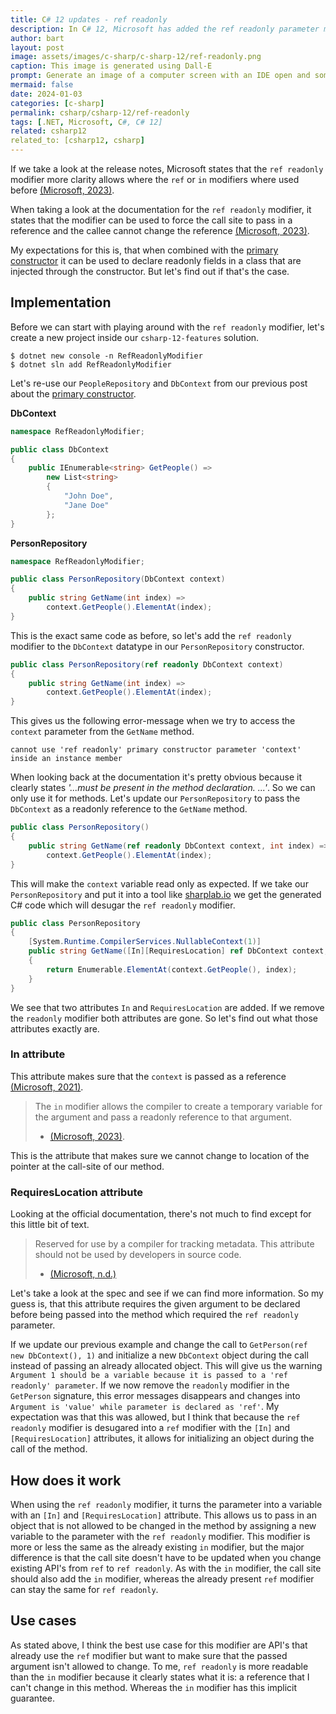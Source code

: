 ```yaml
---
title: C# 12 updates - ref readonly
description: In C# 12, Microsoft has added the ref readonly parameter modifier.
author: bart
layout: post
image: assets/images/c-sharp/c-sharp-12/ref-readonly.png
caption: This image is generated using Dall-E
prompt: Generate an image of a computer screen with an IDE open and someone trying out the new ref readonly modifier from C# in a minimalistic flat style
mermaid: false
date: 2024-01-03
categories: [c-sharp]
permalink: csharp/csharp-12/ref-readonly
tags: [.NET, Microsoft, C#, C# 12]
related: csharp12
related_to: [csharp12, csharp]
---
```


If we take a look at the release notes, Microsoft states that the `ref readonly` modifier more clarity allows where the `ref` or `in` modifiers where used before [(Microsoft, 2023)](https://learn.microsoft.com/en-us/dotnet/csharp/whats-new/csharp-12#ref-readonly-parameters).

When taking a look at the documentation for the `ref readonly` modifier, it states that the modifier can be used to force the call site to pass in a reference and the callee cannot change the reference [(Microsoft, 2023)](https://learn.microsoft.com/en-us/dotnet/csharp/language-reference/keywords/method-parameters#ref-readonly-modifier).

My expectations for this is, that when combined with the [primary constructor](./2023-12-27-primary-constructor.md) it can be used to declare readonly fields in a class that are injected through the constructor. But let's find out if that's the case.

## Implementation

Before we can start with playing around with the `ref readonly` modifier, let's create a new project inside our `csharp-12-features` solution.

```shell
$ dotnet new console -n RefReadonlyModifier
$ dotnet sln add RefReadonlyModifier
```

Let's re-use our `PeopleRepository` and `DbContext` from our previous post about the [primary constructor](./2023-12-27-primary-constructor.md).

__DbContext__
```csharp
namespace RefReadonlyModifier;

public class DbContext
{
    public IEnumerable<string> GetPeople() =>
        new List<string>
        {
            "John Doe",
            "Jane Doe"
        };
}
```

__PersonRepository__
```csharp
namespace RefReadonlyModifier;

public class PersonRepository(DbContext context)
{
    public string GetName(int index) =>
        context.GetPeople().ElementAt(index);
}
```

This is the exact same code as before, so let's add the `ref readonly` modifier to the `DbContext` datatype in our `PersonRepository` constructor.

```csharp
public class PersonRepository(ref readonly DbContext context)
{
    public string GetName(int index) =>
        context.GetPeople().ElementAt(index);
}
```

This gives us the following error-message when we try to access the `context` parameter from the `GetName` method.

```
cannot use 'ref readonly' primary constructor parameter 'context' inside an instance member
```

When looking back at the documentation it's pretty obvious because it clearly states _'...must be present in the method declaration. ...'_. So we can only use it for methods. Let's update our `PersonRepository` to pass the `DbContext` as a readonly reference to the `GetName` method.

```csharp
public class PersonRepository()
{
    public string GetName(ref readonly DbContext context, int index) =>
        context.GetPeople().ElementAt(index);
}
```

This will make the `context` variable read only as expected. If we take our `PersonRepository` and put it into a tool like [sharplab.io](https://sharplab.io) we get the generated C# code which will desugar the `ref readonly` modifier.

```csharp
public class PersonRepository
{
    [System.Runtime.CompilerServices.NullableContext(1)]
    public string GetName([In][RequiresLocation] ref DbContext context, int index)
    {
        return Enumerable.ElementAt(context.GetPeople(), index);
    }
}
```

We see that two attributes `In` and `RequiresLocation` are added. If we remove the `readonly` modifier both attributes are gone. So let's find out what those attributes exactly are.

### In attribute

This attribute makes sure that the `context` is passed as a reference [(Microsoft, 2021)](https://learn.microsoft.com/en-us/dotnet/csharp/language-reference/keywords/in).

> The `in` modifier allows the compiler to create a temporary variable for the argument and pass a readonly reference to that argument.
> * [(Microsoft, 2023)](https://learn.microsoft.com/en-us/dotnet/csharp/language-reference/keywords/method-parameters#in-parameter-modifier).

This is the attribute that makes sure we cannot change to location of the pointer at the call-site of our method.

### RequiresLocation attribute

Looking at the official documentation, there's not much to find except for this little bit of text.

> Reserved for use by a compiler for tracking metadata. This attribute should not be used by developers in source code.
> * [(Microsoft, n.d.)](https://learn.microsoft.com/en-us/dotnet/api/system.runtime.compilerservices.requireslocationattribute?view=net-8.0)

Let's take a look at the spec and see if we can find more information. So my guess is, that this attribute requires the given argument to be declared before being passed into the method which required the `ref readonly` parameter.

If we update our previous example and change the call to `GetPerson(ref new DbContext(), 1)` and initialize a new `DbContext` object during the call instead of passing an already allocated object. This will give us the warning `Argument 1 should be a variable because it is passed to a 'ref readonly' parameter`. If we now remove the `readonly` modifier in the `GetPerson` signature, this error messages disappears and changes into `Argument is 'value' while parameter is declared as 'ref'`. My expectation was that this was allowed, but I think that because the `ref readonly` modifier is desugared into a `ref` modifier with the `[In]` and `[RequiresLocation]` attributes, it allows for initializing an object during the call of the method.

## How does it work

When using the `ref readonly` modifier, it turns the parameter into a variable with an `[In]` and `[RequiresLocation]` attribute. This allows us to pass in an object that is not allowed to be changed in the method by assigning a new variable to the parameter with the `ref readonly` modifier. This modifier is more or less the same as the already existing `in` modifier, but the major difference is that the call site doesn't have to be updated when you change existing API's from `ref` to `ref readonly`. As with the `in` modifier, the call site should also add the `in` modifier, whereas the already present `ref` modifier can stay the same for `ref readonly`.

## Use cases

As stated above, I think the best use case for this modifier are API's that already use the `ref` modifier but want to make sure that the passed argument isn't allowed to change. To me, `ref readonly` is more readable than the `in` modifier because it clearly states what it is: a reference that I can't change in this method. Whereas the `in` modifier has this implicit guarantee.